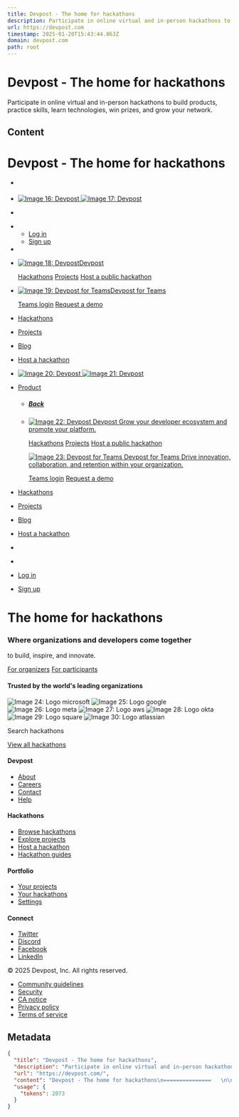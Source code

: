 ```yaml
---
title: Devpost - The home for hackathons
description: Participate in online virtual and in-person hackathons to build products, practice skills, learn technologies, win prizes, and grow your network.
url: https://devpost.com
timestamp: 2025-01-20T15:43:44.863Z
domain: devpost.com
path: root
---
```


# Devpost - The home for hackathons


Participate in online virtual and in-person hackathons to build products, practice skills, learn technologies, win prizes, and grow your network.


## Content

Devpost - The home for hackathons
===============   

*   [](https://devpost.com/#)
*    [![Image 16: Devpost](https://d2dmyh35ffsxbl.cloudfront.net/assets/reimagine2/devpost-logo-mobile-f3aff76bfc0b6ada9bb4ddd773bfc534769ed793f962612804a1e84c305a5f94.svg) ![Image 17: Devpost](https://d2dmyh35ffsxbl.cloudfront.net/assets/reimagine2/devpost-logo-25d0005ec83e3b9ef6fce93235bb6d642d7c828f31758ebdb5b7ee87de7d45c3.svg)](https://devpost.com/)
*   [](https://devpost.com/#)
    
*   *   [Log in](https://secure.devpost.com/users/login?ref=top-nav-login)
    *   [Sign up](https://secure.devpost.com/users/register?ref_content=signup_global_nav&ref_feature=signup&ref_medium=button)
*   

*   [![Image 18: Devpost](https://d2dmyh35ffsxbl.cloudfront.net/assets/reimagine2/devpost-logo-mobile-f3aff76bfc0b6ada9bb4ddd773bfc534769ed793f962612804a1e84c305a5f94.svg)Devpost](https://info.devpost.com/product/public-hackathons)
    
    [Hackathons](https://devpost.com/hackathons) [Projects](https://devpost.com/software) [Host a public hackathon](https://info.devpost.com/product/public-hackathons)
    

*   [![Image 19: Devpost for Teams](https://d2dmyh35ffsxbl.cloudfront.net/assets/reimagine2/dft-logo-mobile-ab66dd5a4f4b2f045ad86d0e5f432dc85974c3d778b353d32213c24ca176484b.svg)Devpost for Teams](https://info.devpost.com/product/devpost-for-teams)
    
    [Teams login](https://devpost.team/) [Request a demo](https://info.devpost.com/product/devpost-for-teams)
    

*   [Hackathons](https://devpost.com/hackathons)

*   [Projects](https://devpost.com/software)

*   [Blog](https://info.devpost.com/blog)

*   [Host a hackathon](https://info.devpost.com/)

*    [![Image 20: Devpost](https://d2dmyh35ffsxbl.cloudfront.net/assets/reimagine2/devpost-logo-mobile-f3aff76bfc0b6ada9bb4ddd773bfc534769ed793f962612804a1e84c305a5f94.svg) ![Image 21: Devpost](https://d2dmyh35ffsxbl.cloudfront.net/assets/reimagine2/devpost-logo-25d0005ec83e3b9ef6fce93235bb6d642d7c828f31758ebdb5b7ee87de7d45c3.svg)](https://devpost.com/)

*   [Product](https://devpost.com/#)
    *   ##### [Back](https://devpost.com/#)
        
    *   [![Image 22: Devpost](https://d2dmyh35ffsxbl.cloudfront.net/assets/reimagine2/devpost-logo-mobile-f3aff76bfc0b6ada9bb4ddd773bfc534769ed793f962612804a1e84c305a5f94.svg) Devpost Grow your developer ecosystem and promote your platform.](https://info.devpost.com/product/public-hackathons)
        
        [Hackathons](https://devpost.com/hackathons) [Projects](https://devpost.com/software) [Host a public hackathon](https://info.devpost.com/product/public-hackathons)
        
        [![Image 23: Devpost for Teams](https://d2dmyh35ffsxbl.cloudfront.net/assets/reimagine2/dft-logo-mobile-ab66dd5a4f4b2f045ad86d0e5f432dc85974c3d778b353d32213c24ca176484b.svg) Devpost for Teams Drive innovation, collaboration, and retention within your organization.](https://info.devpost.com/product/devpost-for-teams)
        
        [Teams login](https://devpost.team/) [Request a demo](https://info.devpost.com/product/devpost-for-teams)
        

*   [Hackathons](https://devpost.com/hackathons)

*   [Projects](https://devpost.com/software)

*   [Blog](https://info.devpost.com/blog)

*   [Host a hackathon](https://info.devpost.com/)
*   
*   [](https://devpost.com/#)
    

*   [Log in](https://secure.devpost.com/users/login?ref=top-nav-login)
*   [Sign up](https://secure.devpost.com/users/register?ref_content=signup_global_nav&ref_feature=signup&ref_medium=button)

The home for hackathons
=======================

### Where organizations and developers come together  
to build, inspire, and innovate.

[For organizers](https://info.devpost.com/) [For participants](https://devpost.com/hackathons)

#### Trusted by the world's leading organizations

![Image 24: Logo microsoft](https://d2dmyh35ffsxbl.cloudfront.net/assets/home/homepage/header/brands/logo-microsoft-f031e14cee2eed463f96ffb0dfb12c1673c267b26c121a8eeb84b7d73167aad6.svg) ![Image 25: Logo google](https://d2dmyh35ffsxbl.cloudfront.net/assets/home/homepage/header/brands/logo-google-787fe6abad1dd82c9649d3df3bd69dd57f809a9e0ed03f50d34bd7fe99c65149.svg) ![Image 26: Logo meta](https://d2dmyh35ffsxbl.cloudfront.net/assets/home/homepage/header/brands/logo-meta-4dc0e3e51b1a51daf337cce5b8bf88248e03de5f091c71b19aa5bab51d300a13.svg) ![Image 27: Logo aws](https://d2dmyh35ffsxbl.cloudfront.net/assets/home/homepage/header/brands/logo-aws-b50597147463829bfe074684f7f08ce234a9533f8b6c664302bef1639976ff68.svg) ![Image 28: Logo okta](https://d2dmyh35ffsxbl.cloudfront.net/assets/home/homepage/header/brands/logo-okta-cd6c1ec184b5bf1dfc7de72c477f0a251730b4047e5469430437220edb683b69.svg) ![Image 29: Logo square](https://d2dmyh35ffsxbl.cloudfront.net/assets/home/homepage/header/brands/logo-square-1b9e7550415fc4bbb5c2c8fcf3b4c3dfc79f88756ff7f5c2a4031914d7410c67.svg) ![Image 30: Logo atlassian](https://d2dmyh35ffsxbl.cloudfront.net/assets/home/homepage/header/brands/logo-atlassian-22de2f366987d618efd24409efd6d7e5512ba2ad70bc9179647912bd4827268b.svg)

[](https://devpost.com/#)

Search hackathons

[View all hackathons](https://devpost.com/hackathons)

#### Devpost

*   [About](https://info.devpost.com/about)
*   [Careers](https://info.devpost.com/careers)
*   [Contact](https://info.devpost.com/contact)
*   [Help](https://help.devpost.com/)

#### Hackathons

*   [Browse hackathons](https://devpost.com/hackathons)
*   [Explore projects](https://devpost.com/software)
*   [Host a hackathon](https://info.devpost.com/)
*   [Hackathon guides](https://info.devpost.com/guides)

#### Portfolio

*   [Your projects](https://devpost.com/portfolio/redirect?page=projects)
*   [Your hackathons](https://devpost.com/portfolio/redirect?page=hackathons)
*   [Settings](https://devpost.com/settings)

#### Connect

*   [Twitter](https://twitter.com/devpost)
*   [Discord](https://discord.com/invite/HP4BhW3hnp)
*   [Facebook](https://www.facebook.com/devposthacks)
*   [LinkedIn](https://www.linkedin.com/company/devpost/)

© 2025 Devpost, Inc. All rights reserved.

*   [Community guidelines](https://info.devpost.com/legal/community-guidelines)
*   [Security](https://info.devpost.com/legal/security)
*   [CA notice](https://info.devpost.com/legal/california-consumer-privacy-act)
*   [Privacy policy](https://info.devpost.com/legal/privacy-policy)
*   [Terms of service](https://info.devpost.com/legal/terms-of-service)

## Metadata

```json
{
  "title": "Devpost - The home for hackathons",
  "description": "Participate in online virtual and in-person hackathons to build products, practice skills, learn technologies, win prizes, and grow your network.",
  "url": "https://devpost.com/",
  "content": "Devpost - The home for hackathons\n===============   \n\n*   [](https://devpost.com/#)\n*    [![Image 16: Devpost](https://d2dmyh35ffsxbl.cloudfront.net/assets/reimagine2/devpost-logo-mobile-f3aff76bfc0b6ada9bb4ddd773bfc534769ed793f962612804a1e84c305a5f94.svg) ![Image 17: Devpost](https://d2dmyh35ffsxbl.cloudfront.net/assets/reimagine2/devpost-logo-25d0005ec83e3b9ef6fce93235bb6d642d7c828f31758ebdb5b7ee87de7d45c3.svg)](https://devpost.com/)\n*   [](https://devpost.com/#)\n    \n*   *   [Log in](https://secure.devpost.com/users/login?ref=top-nav-login)\n    *   [Sign up](https://secure.devpost.com/users/register?ref_content=signup_global_nav&ref_feature=signup&ref_medium=button)\n*   \n\n*   [![Image 18: Devpost](https://d2dmyh35ffsxbl.cloudfront.net/assets/reimagine2/devpost-logo-mobile-f3aff76bfc0b6ada9bb4ddd773bfc534769ed793f962612804a1e84c305a5f94.svg)Devpost](https://info.devpost.com/product/public-hackathons)\n    \n    [Hackathons](https://devpost.com/hackathons) [Projects](https://devpost.com/software) [Host a public hackathon](https://info.devpost.com/product/public-hackathons)\n    \n\n*   [![Image 19: Devpost for Teams](https://d2dmyh35ffsxbl.cloudfront.net/assets/reimagine2/dft-logo-mobile-ab66dd5a4f4b2f045ad86d0e5f432dc85974c3d778b353d32213c24ca176484b.svg)Devpost for Teams](https://info.devpost.com/product/devpost-for-teams)\n    \n    [Teams login](https://devpost.team/) [Request a demo](https://info.devpost.com/product/devpost-for-teams)\n    \n\n*   [Hackathons](https://devpost.com/hackathons)\n\n*   [Projects](https://devpost.com/software)\n\n*   [Blog](https://info.devpost.com/blog)\n\n*   [Host a hackathon](https://info.devpost.com/)\n\n*    [![Image 20: Devpost](https://d2dmyh35ffsxbl.cloudfront.net/assets/reimagine2/devpost-logo-mobile-f3aff76bfc0b6ada9bb4ddd773bfc534769ed793f962612804a1e84c305a5f94.svg) ![Image 21: Devpost](https://d2dmyh35ffsxbl.cloudfront.net/assets/reimagine2/devpost-logo-25d0005ec83e3b9ef6fce93235bb6d642d7c828f31758ebdb5b7ee87de7d45c3.svg)](https://devpost.com/)\n\n*   [Product](https://devpost.com/#)\n    *   ##### [Back](https://devpost.com/#)\n        \n    *   [![Image 22: Devpost](https://d2dmyh35ffsxbl.cloudfront.net/assets/reimagine2/devpost-logo-mobile-f3aff76bfc0b6ada9bb4ddd773bfc534769ed793f962612804a1e84c305a5f94.svg) Devpost Grow your developer ecosystem and promote your platform.](https://info.devpost.com/product/public-hackathons)\n        \n        [Hackathons](https://devpost.com/hackathons) [Projects](https://devpost.com/software) [Host a public hackathon](https://info.devpost.com/product/public-hackathons)\n        \n        [![Image 23: Devpost for Teams](https://d2dmyh35ffsxbl.cloudfront.net/assets/reimagine2/dft-logo-mobile-ab66dd5a4f4b2f045ad86d0e5f432dc85974c3d778b353d32213c24ca176484b.svg) Devpost for Teams Drive innovation, collaboration, and retention within your organization.](https://info.devpost.com/product/devpost-for-teams)\n        \n        [Teams login](https://devpost.team/) [Request a demo](https://info.devpost.com/product/devpost-for-teams)\n        \n\n*   [Hackathons](https://devpost.com/hackathons)\n\n*   [Projects](https://devpost.com/software)\n\n*   [Blog](https://info.devpost.com/blog)\n\n*   [Host a hackathon](https://info.devpost.com/)\n*   \n*   [](https://devpost.com/#)\n    \n\n*   [Log in](https://secure.devpost.com/users/login?ref=top-nav-login)\n*   [Sign up](https://secure.devpost.com/users/register?ref_content=signup_global_nav&ref_feature=signup&ref_medium=button)\n\nThe home for hackathons\n=======================\n\n### Where organizations and developers come together  \nto build, inspire, and innovate.\n\n[For organizers](https://info.devpost.com/) [For participants](https://devpost.com/hackathons)\n\n#### Trusted by the world's leading organizations\n\n![Image 24: Logo microsoft](https://d2dmyh35ffsxbl.cloudfront.net/assets/home/homepage/header/brands/logo-microsoft-f031e14cee2eed463f96ffb0dfb12c1673c267b26c121a8eeb84b7d73167aad6.svg) ![Image 25: Logo google](https://d2dmyh35ffsxbl.cloudfront.net/assets/home/homepage/header/brands/logo-google-787fe6abad1dd82c9649d3df3bd69dd57f809a9e0ed03f50d34bd7fe99c65149.svg) ![Image 26: Logo meta](https://d2dmyh35ffsxbl.cloudfront.net/assets/home/homepage/header/brands/logo-meta-4dc0e3e51b1a51daf337cce5b8bf88248e03de5f091c71b19aa5bab51d300a13.svg) ![Image 27: Logo aws](https://d2dmyh35ffsxbl.cloudfront.net/assets/home/homepage/header/brands/logo-aws-b50597147463829bfe074684f7f08ce234a9533f8b6c664302bef1639976ff68.svg) ![Image 28: Logo okta](https://d2dmyh35ffsxbl.cloudfront.net/assets/home/homepage/header/brands/logo-okta-cd6c1ec184b5bf1dfc7de72c477f0a251730b4047e5469430437220edb683b69.svg) ![Image 29: Logo square](https://d2dmyh35ffsxbl.cloudfront.net/assets/home/homepage/header/brands/logo-square-1b9e7550415fc4bbb5c2c8fcf3b4c3dfc79f88756ff7f5c2a4031914d7410c67.svg) ![Image 30: Logo atlassian](https://d2dmyh35ffsxbl.cloudfront.net/assets/home/homepage/header/brands/logo-atlassian-22de2f366987d618efd24409efd6d7e5512ba2ad70bc9179647912bd4827268b.svg)\n\n[](https://devpost.com/#)\n\nSearch hackathons\n\n[View all hackathons](https://devpost.com/hackathons)\n\n#### Devpost\n\n*   [About](https://info.devpost.com/about)\n*   [Careers](https://info.devpost.com/careers)\n*   [Contact](https://info.devpost.com/contact)\n*   [Help](https://help.devpost.com/)\n\n#### Hackathons\n\n*   [Browse hackathons](https://devpost.com/hackathons)\n*   [Explore projects](https://devpost.com/software)\n*   [Host a hackathon](https://info.devpost.com/)\n*   [Hackathon guides](https://info.devpost.com/guides)\n\n#### Portfolio\n\n*   [Your projects](https://devpost.com/portfolio/redirect?page=projects)\n*   [Your hackathons](https://devpost.com/portfolio/redirect?page=hackathons)\n*   [Settings](https://devpost.com/settings)\n\n#### Connect\n\n*   [Twitter](https://twitter.com/devpost)\n*   [Discord](https://discord.com/invite/HP4BhW3hnp)\n*   [Facebook](https://www.facebook.com/devposthacks)\n*   [LinkedIn](https://www.linkedin.com/company/devpost/)\n\n© 2025 Devpost, Inc. All rights reserved.\n\n*   [Community guidelines](https://info.devpost.com/legal/community-guidelines)\n*   [Security](https://info.devpost.com/legal/security)\n*   [CA notice](https://info.devpost.com/legal/california-consumer-privacy-act)\n*   [Privacy policy](https://info.devpost.com/legal/privacy-policy)\n*   [Terms of service](https://info.devpost.com/legal/terms-of-service)",
  "usage": {
    "tokens": 2073
  }
}
```
